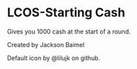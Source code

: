 # LCOS-Starting Cash

Gives you 1000 cash at the start of a round.

Created by Jackson Baimel

Default icon by @lilujk on github.